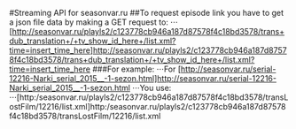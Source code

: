 #Streaming API for seasonvar.ru
##To request episode link you have to get a json file data by making a GET request to:
⋅⋅⋅ [http://seasonvar.ru/playls2/c123778cb946a187d87578f4c18bd3578/trans+dub_translation+/+tv_show_id_here+/list.xml?time=insert_time_here]http://seasonvar.ru/playls2/c123778cb946a187d87578f4c18bd3578/trans+dub_translation+/+tv_show_id_here+/list.xml?time=insert_time_here
###For example:
⋅⋅⋅For [http://seasonvar.ru/serial-12216-Narki_serial_2015__-1-sezon.html]http://seasonvar.ru/serial-12216-Narki_serial_2015__-1-sezon.html
⋅⋅⋅You use:
⋅⋅⋅[http:/seasonvar.ru/playls2/c123778cb946a187d87578f4c18bd3578/transLostFilm/12216/list.xml]http:/seasonvar.ru/playls2/c123778cb946a187d87578f4c18bd3578/transLostFilm/12216/list.xml
